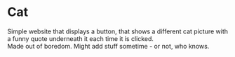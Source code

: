 # Cat
Simple website that displays a button, that shows a different cat picture with a funny quote underneath it each time it is clicked. </br>
Made out of boredom. Might add stuff sometime - or not, who knows.
